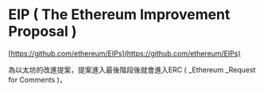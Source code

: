 # EIP \( The Ethereum Improvement Proposal \)

[https://github.com/ethereum/EIPs](https://github.com/ethereum/EIPs)

為以太坊的改進提案，提案進入最後階段後就會進入ERC \( _Ethereum _Request for Comments \)，

